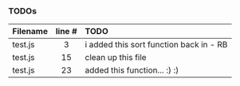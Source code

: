 ### TODOs
| Filename | line # | TODO
|:------|:------:|:------
| test.js | 3 | i added this sort function back in - RB
| test.js | 15 | clean up this file
| test.js | 23 | added this function... :) :)